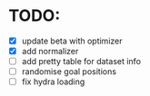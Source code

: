 # TODO:
 - [x] update beta with optimizer
 - [x] add normalizer
 - [ ] add pretty table for dataset info
 - [ ] randomise goal positions
 - [ ] fix hydra loading
